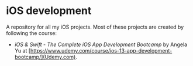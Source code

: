 # iOS development
A repository for all my iOS projects. Most of these projects are created by following the course:

* *iOS & Swift - The Complete iOS App Development Bootcamp* by Angela Yu at [https://www.udemy.com/course/ios-13-app-development-bootcamp/](Udemy.com).
